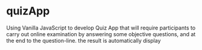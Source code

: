 # quizApp
Using Vanilla JavaScript to develop Quiz App that will require participants to carry out online examination by answering some objective questions, and at the end to the question-line. 
the result is automatically display
